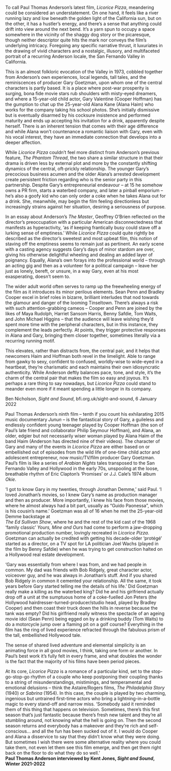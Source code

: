 
To call Paul Thomas Anderson’s latest film, _Licorice Pizza_, meandering could be considered an understatement. On one hand, it feels like a river running lazy and low beneath the golden light of the California sun, but on the other, it has a hustler’s energy, and there’s a sense that anything could drift into view around the next bend. It’s a yarn spun to occupy a space somewhere in the vicinity of the shaggy dog story or the picaresque, though neither descriptor quite hits the mark nor conveys the film’s underlying intricacy. Foregoing any specific narrative thrust, it luxuriates in the drawing of vivid characters and a nostalgic, illusory, and multifaceted portrait of a recurring Anderson locale, the San Fernando Valley in California.

This is an almost folkloric evocation of the Valley in 1973, cobbled together from Anderson’s own experiences, local legends, tall tales, and the reminiscences of producer Gary Goetzman, upon whom one of the central characters is partly based. It is a place where post-war prosperity is surging, bona fide movie stars rub shoulders with misty-eyed dreamers, and where a 15-year-old child actor, Gary Valentine (Cooper Hoffman) has the gumption to chat up the 25-year-old Alana Kane (Alana Haim) who works for the company taking his school photos. She’s initially dismissive but is eventually disarmed by his cocksure insistence and performed maturity and ends up accepting his invitation for a drink, apparently despite herself. There is an inherent tension that comes with their age difference and while Alana won’t countenance a romantic liaison with Gary, even with his vocal interest, they have an immediate connection that develops into a deeper affection.

While _Licorice Pizza_ couldn’t feel more distinct from Anderson’s previous feature, _The Phantom Thread_, the two share a similar structure in that their drama is driven less by external plot and more by the constantly shifting dynamics of the central, oft-prickly relationship. The younger Gary’s precocious business acumen and the older Alana’s arrested development create persistent friction regarding who is the senior party in this partnership. Despite Gary’s entrepreneurial endeavour – at 15 he somehow owns a PR firm, starts a waterbed company, and later a pinball emporium – he’s also a goofy kid who can only order a coke when he takes Alana out for a drink. She, meanwhile, may begin the film feeling directionless but increasingly strains against her situation, desiring a seriousness of purpose.

In an essay about Anderson’s _The Master_, Geoffrey O’Brien reflected on the director’s preoccupation with a particular American disconnectedness that manifests as hyperactivity, ‘as if keeping frantically busy could stave off a lurking sense of emptiness.’ While _Licorice Pizza_ could quite rightly be described as the director’s sweetest and most upbeat film, this notion of staving off the emptiness seems to remain just as pertinent. An early scene with a casting agency suggests Gary’s days of minor stardom are over, giving his otherwise delightful wheeling and dealing an added layer of poignancy. Equally, Alana’s own forays into the professional world – through an acting gig and then as a volunteer for a political campaign – leave her just as lonely, bereft, or unsure, in a way Gary, even at his most exasperating, doesn’t seem to.

The wider adult world often serves to ramp up the freewheeling energy of the film as it introduces its minor perilous elements. Sean Penn and Bradley Cooper excel in brief roles in bizarre, brilliant interludes that nod towards the glamour and danger of the looming Tinseltown. There’s always a risk with such attention-grabbing cameos – Cooper and Penn are joined by the likes of Maya Rudolph, Harriet Sansom Harris, Benny Safdie, Tom Waits, and John Michael Higgins – that the audience will leave wishing they’d spent more time with the peripheral characters, but in this instance, they complement the leads perfectly. At points, they trigger protective responses in Alana and Gary, bringing them closer together, sometimes literally via a recurring running motif.

This elevates, rather than distracts from, the central pair, and it helps that newcomers Haim and Hoffman both revel in the limelight. Able to range from gawky to sexy, confident to confused, worldly-wise to wide-eyed in a heartbeat, they’re charismatic and each maintains their own idiosyncratic authenticity. While Anderson deftly balances pace, tone, and style, it’s the charm of the central pair that makes the film so easy and joyous. It’s perhaps a rare thing to say nowadays, but _Licorice Pizza_ could stand to meander even more if it meant spending a little longer in its company.

Ben Nicholson, _Sight and Sound_, bfi.org.uk/sight-and-sound, 6 January 2022

Paul Thomas Anderson’s ninth film – tenth if you count his exhilarating 2015 music documentary _Junun_ – is the fantastical story of Gary, a guileless and endlessly confident young teenager played by Cooper Hoffman (the son of Paul’s late friend and collaborator Philip Seymour Hoffman), and Alana, an older, edgier but not necessarily wiser woman played by Alana Haim of the band Haim (Anderson has directed nine of their videos). The character of Gary and many of the events in _Licorice Pizza_ are either based on or embellished out of episodes from the wild life of one-time child actor and adolescent entrepreneur, now music/TV/film producer Gary Goetzman. Paul’s film is like a series of _Arabian Nights_ tales transposed to the San Fernando Valley and Hollywood in the early 70s, unspooling at the loose, breathable rhythm of Eric Clapton’s ‘Promises’ or J.J. Cale’s 1974 album _Okie_.

‘I got to know Gary in my twenties, through Jonathan Demme,’ said Paul. ‘I loved Jonathan’s movies, so I knew Gary’s name as production manager and then as producer. More importantly, I knew his face from those movies, where he almost always had a bit part, usually as “Guido Paonessa”, which is his cousin’s name.’ Goetzman was all of 16 when he met the 25-year-old Demme backstage at  
_The Ed Sullivan Show_, where he and the rest of the kid cast of the 1968 ‘family classic’ _Yours, Mine and Ours_ had come to perform a jaw-dropping promotional production number, lovingly recreated in _Licorice Pizza_. Goetzman can actually be credited with getting his decade-older ‘protégé’ started as a director, on a TV spot for LA politician Joel Wachs (played in the film by Benny Safdie) when he was trying to get construction halted on a Hollywood real estate development.

‘Gary was essentially from where I was from, and we had people in common. My dad was friends with Bob Ridgely, great character actor, voiceover guy, and he was always in Jonathan’s stuff. And if you shared Bob Ridgely in common it cemented your relationship. All the same, it took years before Gary started telling me the details of his life.’ Did Goetzman really make a killing as the waterbed king? Did he and his girlfriend actually drop off a unit at the sumptuous home of a coke-fuelled Jon Peters (the Hollywood hairdresser-turned-producer/studio head, played by Bradley Cooper) and then coast their truck down the hills in reverse because the tank was empty? Did his girlfriend really witness the spectacle of an ageing movie idol (Sean Penn) being egged on by a drinking buddy (Tom Waits) to do a motorcycle jump over a flaming pit on a golf course? Everything in the film has the ring of lived experience refracted through the fabulous prism of the tall, embellished Hollywood tale.

The sense of shared lived adventure and elemental simplicity is an animating force in all good movies, I think, taking one form or another. In Paul’s best work it’s fully felt in every frame, and what doubles the wonder is the fact that the majority of his films have been period pieces.

At its core, _Licorice Pizza_ is a romance of a particular kind, set to the stop-go-stop-go rhythm of a couple who keep postponing their coupling thanks to a string of misunderstandings, mistimings, and temperamental and emotional delusions – think the Astaire/Rogers films, _The Philadelphia Story_ (1940) or _Sabrina_ (1954). In this case, the couple is played by two charming, ingenious but untrained first-time actors who bring a lightning-in-a-bottle magic to every stand-off and narrow miss. ‘Somebody said it reminded them of this thing that happens on television. Sometimes, there’s this first season that’s just fantastic because there’s fresh new talent and they’re all stumbling around, not knowing what the hell is going on. Then the second season returns and everybody has a makeover and they’re rich and self-conscious… and all the fun has been sucked out of it. I would do Cooper and Alana a disservice to say that they didn’t know what they were doing. But sometimes I wish there were some alternative reality where you could take them, not even let them see this film emerge, and then get them right back on the floor to do what they do so well.’<br>
**Paul Thomas Anderson interviewed by Kent Jones, _Sight and Sound_, Winter 2021-2022**
<!--stackedit_data:
eyJoaXN0b3J5IjpbNDkxMTE2MjgwLDczMDk5ODExNl19
-->